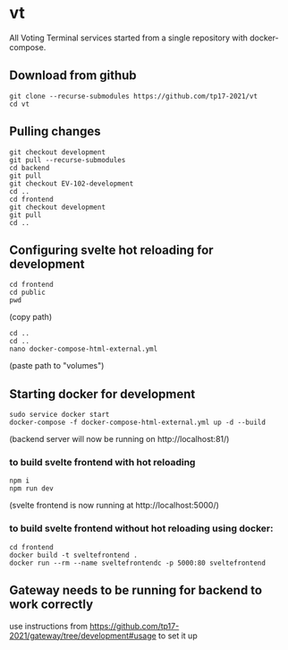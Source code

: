 # vt
All Voting Terminal services started from a single repository with docker-compose.

## Download from github
```
git clone --recurse-submodules https://github.com/tp17-2021/vt
cd vt
```

## Pulling changes
```
git checkout development
git pull --recurse-submodules
cd backend
git pull
git checkout EV-102-development
cd ..
cd frontend
git checkout development
git pull
cd ..
```

## Configuring svelte hot reloading for development
```
cd frontend
cd public
pwd
```
(copy path)
```
cd ..
cd ..
nano docker-compose-html-external.yml
```
(paste path to "volumes")


## Starting docker for development
```
sudo service docker start
docker-compose -f docker-compose-html-external.yml up -d --build
```
(backend server will now be running on http://localhost:81/)

### to build svelte frontend with hot reloading
```
npm i
npm run dev
```
(svelte frontend is now running at http://localhost:5000/)

### to build svelte frontend without hot reloading using docker:
```
cd frontend
docker build -t sveltefrontend .
docker run --rm --name sveltefrontendc -p 5000:80 sveltefrontend
```

## Gateway needs to be running for backend to work correctly
use instructions from https://github.com/tp17-2021/gateway/tree/development#usage to set it up
